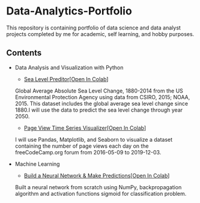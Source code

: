 # Data-Analytics-Portfolio
This repository is containing portfolio of data science and data analyst projects completed by me for academic, self learning, and hobby purposes.

## Contents
- Data Analysis and Visualization with Python


  * [Sea Level Preditor](https://github.com/thuan1109/Data-Analyst-Portfolio/blob/main/Sea_Level_Preditor_.ipynb)[[Open In Colab](https://colab.research.google.com/drive/1exkouluuDM2pFAJZ4iV5hwygbwKOBFYK#scrollTo=Pq5BFI5lFtJt)]


  Global Average Absolute Sea Level Change, 1880-2014 from the US Environmental Protection Agency using data from CSIRO, 2015; NOAA, 2015.
  This dataset includes the global average sea level change since 1880.I will use the data to predict the sea level change through year 2050. 
  
  * [Page View Time Series Visualizer](https://github.com/thuan1109/Data-Analyst-Portfolio/blob/main/page_view_time_series_visualizer.ipynb)[[Open In Colab](https://colab.research.google.com/drive/1J-VseOQGP7FYJpTsIEkp8SbMcCy3t8h3#scrollTo=zSFXvF0FfyxD&uniqifier=1)]

  I will use Pandas, Matplotlib, and Seaborn to visualize a dataset containing the number of page views each day on the freeCodeCamp.org forum from 2016-05-09 to 2019-12-03.


- Machine Learning

  * [Build a Neural Network & Make Predictions](https://github.com/thuan1109/Data-Analyst-Portfolio/blob/main/NeuralNetwork_scratch.ipynb)[[Open In Colab](https://colab.research.google.com/drive/1GJplz0hTIT7RuIdHESW8atBgiSh8A7gy)]

   Built a neural network from scratch using NumPy, backpropagation algorithm and activation functions sigmoid for classification problem.
 




